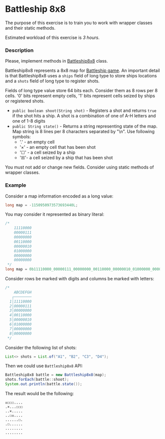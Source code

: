 # Battleship 8x8

The purpose of this exercise is to train you to work with wrapper classes and their static methods.

Estimated workload of this exercise is _3 hours_.

### Description

Please, implement methods in [Battleship8x8](src/main/java/com/epam/rd/autotasks/Battleship8x8.java) class.

Battleship8x8 represents a 8x8 map for [Battleship game](https://en.wikipedia.org/wiki/Battleship_(game)).
An important detail is that Battleship8x8 uses a `ships` field of long type to store ships locations
and a `shots` field of long type to register shots.

Fields of long type value store 64 bits each. Consider them as 8 rows per 8 cells.
'0' bits represent empty cells, '1' bits represent cells seized by ships or registered shots.

- `public boolean shoot(String shot)` - Registers a shot and returns `true` if the shot hits a ship.
  A shot is a combination of one of A-H letters and one of 1-8 digits
- `public String state()` - Returns a string representing state of the map.
  Map string is 8 lines per 8 characters separated by "\n". Use following symbols:
  - '.' - an empty cell
  - '×' - an empty cell that has been shot
  - '☐' - a cell seized by a ship
  - '☒'- a cell seized by a ship that has been shot

You must not add or change new fields.
Consider using static methods of wrapper classes.

### Example

Consider a map information encoded as a long value:

```java
long map = -1150950973573693440L;
```

You may consider it represented as binary literal:

```java
/*
    11110000
    00000111
    00000000
    00110000
    00000010
    01000000
    00000000
    00000000
 */
long map = 0b11110000_00000111_00000000_00110000_00000010_01000000_00000000_00000000L;
```

Consider rows be marked with digits and columns be marked with letters:

```java
/*
    ABCDEFGH
   ┌────────
  1│11110000
  2│00000111
  3│00000000
  4│00110000
  5│00000010
  6│01000000
  7│00000000
  8│00000000
 */
```

Consider the following list of shots:

```java
List<> shots = List.of("A1", "B2", "C3", "D4");
```

Then we could use `Battleship8x8` API:

```java
Battleship8x8 battle = new Battleship8x8(map);
shots.forEach(battle::shoot);
System.out.println(battle.state());
```

The result would be the following:

```
☒☐☐☐....
.×...☐☐☐
..×.....
..☐☒....
......☐.
.☐......
........
........
```
